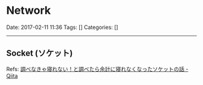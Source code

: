 # Network

Date: 2017-02-11 11:36
Tags: []
Categories: []

---

## Socket (ソケット)

Refs: [調べなきゃ寝れない！と調べたら余計に寝れなくなったソケットの話 - Qiita](http://qiita.com/kuni-nakaji/items/d11219e4ad7c74ece748)

